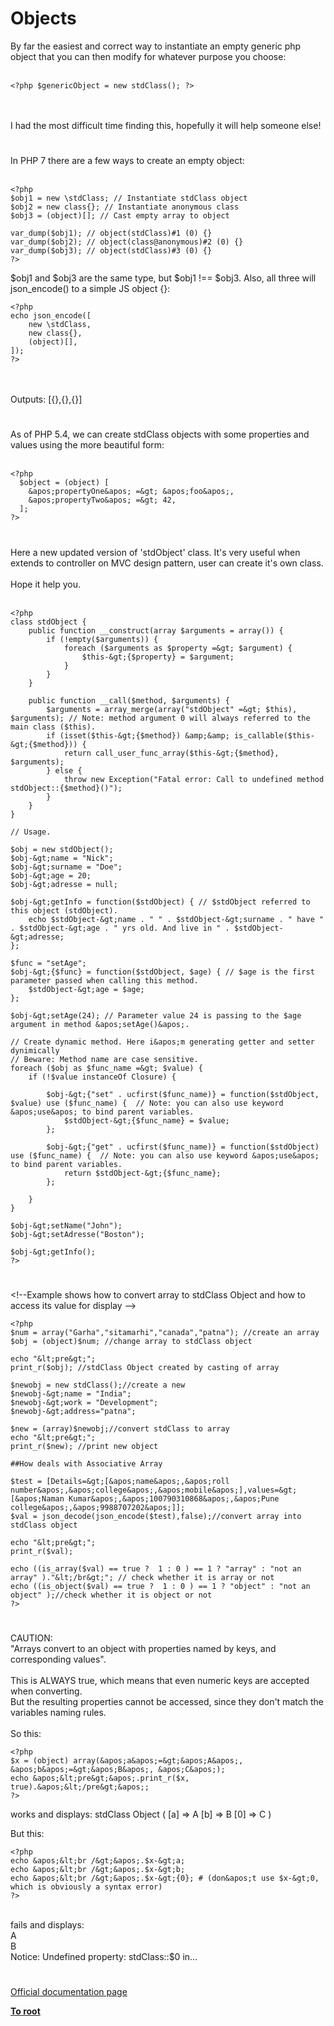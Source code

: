 # Objects



By far the easiest and correct way to instantiate an empty generic php object that you can then modify for whatever purpose you choose:<br><br>

```
<?php $genericObject = new stdClass(); ?>
```
<br><br>I had the most difficult time finding this, hopefully it will help someone else!  

#

In PHP 7 there are a few ways to create an empty object:<br><br>

```
<?php
$obj1 = new \stdClass; // Instantiate stdClass object
$obj2 = new class{}; // Instantiate anonymous class
$obj3 = (object)[]; // Cast empty array to object

var_dump($obj1); // object(stdClass)#1 (0) {}
var_dump($obj2); // object(class@anonymous)#2 (0) {}
var_dump($obj3); // object(stdClass)#3 (0) {}
?>
```


$obj1 and $obj3 are the same type, but $obj1 !== $obj3. Also, all three will json_encode() to a simple JS object {}:



```
<?php
echo json_encode([
    new \stdClass,
    new class{},
    (object)[],
]);
?>
```
<br><br>Outputs: [{},{},{}]  

#

As of PHP 5.4, we can create stdClass objects with some properties and values using the more beautiful form:<br><br>

```
<?php
  $object = (object) [
    &apos;propertyOne&apos; =&gt; &apos;foo&apos;,
    &apos;propertyTwo&apos; =&gt; 42,
  ];
?>
```
  

#

Here a new updated version of &apos;stdObject&apos; class. It&apos;s very useful when extends to controller on MVC design pattern, user can create it&apos;s own class.<br><br>Hope it help you.<br><br> 

```
<?php
class stdObject {
    public function __construct(array $arguments = array()) {
        if (!empty($arguments)) {
            foreach ($arguments as $property =&gt; $argument) {
                $this-&gt;{$property} = $argument;
            }
        }
    }

    public function __call($method, $arguments) {
        $arguments = array_merge(array("stdObject" =&gt; $this), $arguments); // Note: method argument 0 will always referred to the main class ($this).
        if (isset($this-&gt;{$method}) &amp;&amp; is_callable($this-&gt;{$method})) {
            return call_user_func_array($this-&gt;{$method}, $arguments);
        } else {
            throw new Exception("Fatal error: Call to undefined method stdObject::{$method}()");
        }
    }
}

// Usage.

$obj = new stdObject();
$obj-&gt;name = "Nick";
$obj-&gt;surname = "Doe";
$obj-&gt;age = 20;
$obj-&gt;adresse = null;

$obj-&gt;getInfo = function($stdObject) { // $stdObject referred to this object (stdObject).
    echo $stdObject-&gt;name . " " . $stdObject-&gt;surname . " have " . $stdObject-&gt;age . " yrs old. And live in " . $stdObject-&gt;adresse;
};

$func = "setAge";
$obj-&gt;{$func} = function($stdObject, $age) { // $age is the first parameter passed when calling this method.
    $stdObject-&gt;age = $age;
};

$obj-&gt;setAge(24); // Parameter value 24 is passing to the $age argument in method &apos;setAge()&apos;.

// Create dynamic method. Here i&apos;m generating getter and setter dynimically
// Beware: Method name are case sensitive.
foreach ($obj as $func_name =&gt; $value) {
    if (!$value instanceOf Closure) {

        $obj-&gt;{"set" . ucfirst($func_name)} = function($stdObject, $value) use ($func_name) {  // Note: you can also use keyword &apos;use&apos; to bind parent variables.
            $stdObject-&gt;{$func_name} = $value;
        };

        $obj-&gt;{"get" . ucfirst($func_name)} = function($stdObject) use ($func_name) {  // Note: you can also use keyword &apos;use&apos; to bind parent variables.
            return $stdObject-&gt;{$func_name};
        };

    }
}

$obj-&gt;setName("John");
$obj-&gt;setAdresse("Boston");

$obj-&gt;getInfo();
?>
```
  

#

&lt;!--Example shows how to convert array to stdClass Object and how to access its value for display --&gt;<br>

```
<?php 
$num = array("Garha","sitamarhi","canada","patna"); //create an array
$obj = (object)$num; //change array to stdClass object 

echo "&lt;pre&gt;";
print_r($obj); //stdClass Object created by casting of array 

$newobj = new stdClass();//create a new 
$newobj-&gt;name = "India";
$newobj-&gt;work = "Development";
$newobj-&gt;address="patna";

$new = (array)$newobj;//convert stdClass to array
echo "&lt;pre&gt;";
print_r($new); //print new object

##How deals with Associative Array

$test = [Details=&gt;[&apos;name&apos;,&apos;roll number&apos;,&apos;college&apos;,&apos;mobile&apos;],values=&gt;[&apos;Naman Kumar&apos;,&apos;100790310868&apos;,&apos;Pune college&apos;,&apos;9988707202&apos;]];
$val = json_decode(json_encode($test),false);//convert array into stdClass object

echo "&lt;pre&gt;";
print_r($val);

echo ((is_array($val) == true ?  1 : 0 ) == 1 ? "array" : "not an array" )."&lt;/br&gt;"; // check whether it is array or not
echo ((is_object($val) == true ?  1 : 0 ) == 1 ? "object" : "not an object" );//check whether it is object or not 
?>
```
  

#

CAUTION:<br>"Arrays convert to an object with properties named by keys, and corresponding values".<br><br>This is ALWAYS true, which means that even numeric keys are accepted when converting.<br>But the resulting properties cannot be accessed, since they don&apos;t match the variables naming rules.<br><br>So this:<br>

```
<?php
$x = (object) array(&apos;a&apos;=&gt;&apos;A&apos;, &apos;b&apos;=&gt;&apos;B&apos;, &apos;C&apos;);
echo &apos;&lt;pre&gt;&apos;.print_r($x, true).&apos;&lt;/pre&gt;&apos;;
?>
```

works and displays:
stdClass Object
(
    [a] =&gt; A
    [b] =&gt; B
    [0] =&gt; C
)

But this:


```
<?php
echo &apos;&lt;br /&gt;&apos;.$x-&gt;a;
echo &apos;&lt;br /&gt;&apos;.$x-&gt;b;
echo &apos;&lt;br /&gt;&apos;.$x-&gt;{0}; # (don&apos;t use $x-&gt;0, which is obviously a syntax error)
?>
```
<br>fails and displays:<br>A<br>B<br>Notice: Undefined property: stdClass::$0 in...  

#

[Official documentation page](https://www.php.net/manual/en/language.types.object.php)

**[To root](/README.md)**